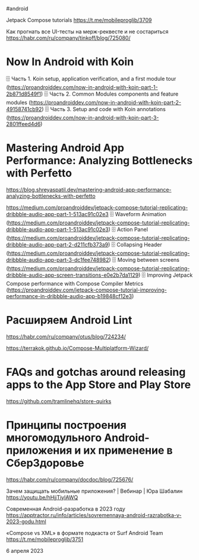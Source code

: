 #android 

 Jetpack Compose tutorials
https://t.me/mobileproglib/3709

Как прогнать все UI-тесты на мерж-реквесте и не состариться
https://habr.com/ru/company/tinkoff/blog/725080/

# Now In Android with Koin
🗄 Часть 1. Koin setup, application verification, and a first module tour (https://proandroiddev.com/now-in-android-with-koin-part-1-2b871d8549f1)
🗄 Часть 2. Common Modules components and feature modules (https://proandroiddev.com/now-in-android-with-koin-part-2-49158741cb92)
🗄 Часть 3. Setup and code with Koin annotations (https://proandroiddev.com/now-in-android-with-koin-part-3-2801ffeed4d6)

# Mastering Android App Performance: Analyzing Bottlenecks with Perfetto
https://blog.shreyaspatil.dev/mastering-android-app-performance-analyzing-bottlenecks-with-perfetto


https://medium.com/proandroiddev/jetpack-compose-tutorial-replicating-dribbble-audio-app-part-1-513ac91c02e3
🗄 Waveform Animation (https://medium.com/proandroiddev/jetpack-compose-tutorial-replicating-dribbble-audio-app-part-1-513ac91c02e3)
🗄 Action Panel (https://medium.com/proandroiddev/jetpack-compose-tutorial-replicating-dribbble-audio-app-part-2-d211cfb373a9)
🗄 Collapsing Header (https://medium.com/proandroiddev/jetpack-compose-tutorial-replicating-dribbble-audio-app-part-3-dc1fee748982)
🗄 Moving between screens (https://medium.com/proandroiddev/jetpack-compose-tutorial-replicating-dribbble-audio-app-screen-transitions-e0e2b7da1129)
🗄 Improving Jetpack Compose performance with Compose Compiler Metrics (https://proandroiddev.com/jetpack-compose-tutorial-improving-performance-in-dribbble-audio-app-b19848cf12e3)

# Расширяем Android Lint
https://habr.com/ru/company/otus/blog/724234/

https://terrakok.github.io/Compose-Multiplatform-Wizard/

# FAQs and gotchas around releasing apps to the App Store and Play Store
https://github.com/tramlinehq/store-quirks

# Принципы построения многомодульного Android-приложения и их применение в СберЗдоровье
https://habr.com/ru/company/docdoc/blog/725676/

Зачем защищать мобильные приложения? | Вебинар | Юра Шабалин
https://youtu.be/hHjjTiylAWQ

Современная Android-разработка в 2023 году
https://apptractor.ru/info/articles/sovremennaya-android-razrabotka-v-2023-godu.html

«‎Compose vs XML» в формате подкаста от Surf Android Team 
https://t.me/mobileproglib/3751

6 апреля 2023
